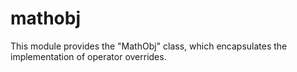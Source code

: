 # mathobj
This module provides the "MathObj" class, which encapsulates the implementation of operator overrides.
